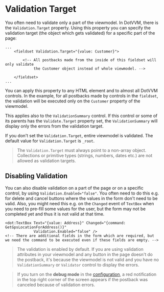 # Validation Target

You often need to validate only a part of the viewmodel. In DotVVM, there is the `Validation.Target` property. Using this property you can specify the validation target (the object which gets validated) for a specific part of the page:

```DOTHTML
...
    <fieldset Validation.Target="{value: Customer}">
    
        <!-- All postbacks made from the inside of this fieldset will only validate 
             the Customer object instead of whole viewmodel. -->

    </fieldset>
...
```

You can apply this property to any HTML element and to almost all DotVVM controls. In the example, for all postbacks made by controls in the `fieldset`, 
the validation will be executed only on the `Customer` property of the viewmodel. 

This applies also to the `ValidationSummary` control. If this control or some of its parents has the `Validate.Target` property set, the `ValidationSummary` will display only the errors from the validation target.

If you don't set the `Validation.Target`, entire viewmodel is validated. The default value for `Validation.Target` is `_root`.

> The `Validation.Target` must always point to a non-array object. Collections or primitive types (strings, numbers, dates etc.) are not allowed as validation targets.  

## Disabling Validation

You can also disable validation on a part of the page or on a specific control, by using `Validation.Enabled="false"`. You often need to do this e.g. for delete 
and cancel buttons where the values in the form don't need to be valid. Also, you might need this e.g. on the `Changed` event of `TextBox` when you need to pre-fill some values for the user, but the form may not be completed yet and thus it is not valid at that time.

```DOTHTML
<dot:TextBox Text="{value: Address}" Changed="{command: GetGpsLocationForAddress()}"
             Validation.Enabled="false" />
<!-- There are additional fields in the form which are required, but we need the command to be executed even if these fields are empty. -->
```

> The validation is enabled by default. If you are using validation attributes in your viewmodel and any button in the page doesn't do the postback,
> it's because the viewmodel is not valid and you have no `ValidationSummary` or `Validator` control to display the errors. 

> If you turn on the **debug mode** in the [configuration](/docs/tutorials/basics-configuration/{branch}), a red notification in the top right corner of the screen appears if the postback was canceled because of validation errors.

